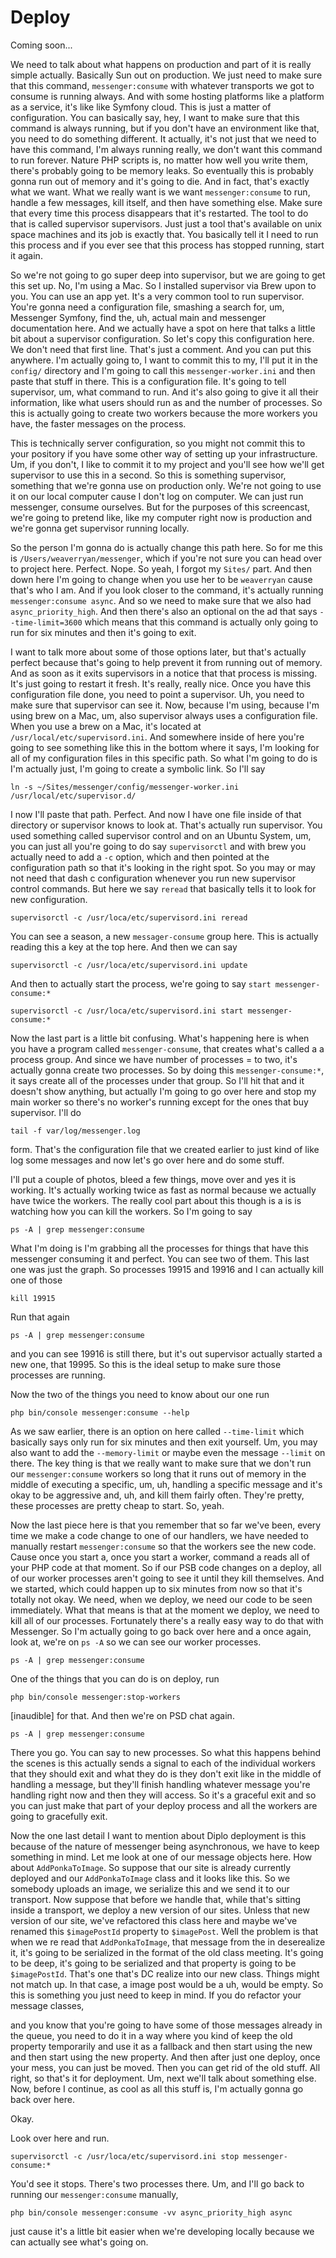 # Deploy

Coming soon...

We need to talk about what happens on production and part of it is really simple
actually. Basically Sun out on production. We just need to make sure that this
command, `messenger:consume` with whatever transports we got to consume is
running always. And with some hosting platforms like a platform as a service, it's
like like Symfony cloud. This is just a matter of configuration. You can basically
say, hey, I want to make sure that this command is always running, but if you don't
have an environment like that, you need to do something different. It actually, it's
not just that we need to have this command, I'm always running really, we don't want
this command to run forever. Nature PHP scripts is, no matter how well you write
them, there's probably going to be memory leaks. So eventually this is probably gonna
run out of memory and it's going to die. And in fact, that's exactly what we want.
What we really want is we want `messenger:consume` to run, handle a few messages, kill
itself, and then have something else. Make sure that every time this process
disappears that it's restarted. The tool to do that is called supervisor supervisors.
Just just a tool that's available on unix space machines and its job is exactly that.
You basically tell it I need to run this process and if you ever see that this
process has stopped running, start it again.

So we're not going to go super deep into supervisor, but we are going to get this set
up. No, I'm using a Mac. So I installed supervisor via Brew upon to you. You can use
an app yet. It's a very common tool to run supervisor. You're gonna need a
configuration file, smashing a search for, um, Messenger Symfony, find the, uh,
actual main and messenger documentation here. And we actually have a spot on here
that talks a little bit about a supervisor configuration. So let's copy this
configuration here. We don't need that first line. That's just a comment. And you can
put this anywhere. I'm actually going to, I want to commit this to my, I'll put it in
the `config/` directory and I'm going to call this `messenger-worker.ini` and then
paste that stuff in there. This is a configuration file. It's going to tell
supervisor, um, what command to run. And it's also going to give it all their
information, like what users should run as and the number of processes. So this is
actually going to create two workers because the more workers you have, the faster
messages on the process.

This is technically server configuration, so you might not commit this to your
pository if you have some other way of setting up your infrastructure. Um, if you
don't, I like to commit it to my project and you'll see how we'll get supervisor to
use this in a second. So this is something supervisor, something that we're gonna use
on production only. We're not going to use it on our local computer cause I don't log
on computer. We can just run messenger, consume ourselves. But for the purposes of
this screencast, we're going to pretend like, like my computer right now is
production and we're gonna get supervisor running locally.

So the person I'm gonna do is actually change this path here. So for me this is 
`/Users/weaverryan/messenger`, which if you're not sure you can head over to project here.
Perfect. Nope. So yeah, I forgot my `Sites/` part. And then down here I'm going to
change when you use her to be `weaverryan` cause that's who I am. And if you look
closer to the command, it's actually running `messenger:consume async`. And so we need
to make sure that we also had `async_priority_high`. And then there's also an optional
on the ad that says `--time-limit=3600` which means that this command is
actually only going to run for six minutes and then it's going to exit.

I want to talk more about some of those options later, but that's actually perfect
because that's going to help prevent it from running out of memory. And as soon as it
exits supervisors in a notice that that process is missing. It's just going to
restart it fresh. It's really, really nice. Once you have this configuration file
done, you need to point a supervisor. Uh, you need to make sure that supervisor can
see it. Now, because I'm using, because I'm using brew on a Mac, um, also supervisor
always uses a configuration file. When you use a brew on a Mac, it's located at 
`/usr/local/etc/supervisord.ini`. And somewhere inside of here you're going to see
something like this in the bottom where it says, I'm looking for all of my
configuration files in this specific path. So what I'm going to do is I'm actually
just, I'm going to create a symbolic link. So I'll say 

```terminal
ln -s ~/Sites/messenger/config/messenger-worker.ini /usr/local/etc/supervisor.d/
```

I now I'll paste that path.
Perfect. And now I have one file inside of that directory or supervisor knows to look
at. That's actually run supervisor. You used something called supervisor control and
on an Ubuntu System, um, you can just all you're going to do say `supervisorctl`
and with brew you actually need to add a `-c` option, which and then pointed at the
configuration path so that it's looking in the right spot. So you may or may not need
that dash c configuration whenever you run new supervisor control commands. But here
we say `reread` that basically tells it to look for new configuration. 

```terminal-silent
supervisorctl -c /usr/loca/etc/supervisord.ini reread
```

You can see a season, a new `messager-consume` group here. This is actually reading 
this a key at the top here. And then we can say 

```terminal
supervisorctl -c /usr/loca/etc/supervisord.ini update
```

And then to actually start the
process, we're going to say `start messenger-consume:*`

```terminal-silent
supervisorctl -c /usr/loca/etc/supervisord.ini start messenger-consume:*
```

Now the last part is a little bit confusing. What's happening here is when you have a
program called `messenger-consume`, that creates what's called a a process group.
And since we have number of processes = to two, it's actually gonna create two
processes. So by doing this `messenger-consume:*`, it says create all of
the processes under that group. So I'll hit that and it doesn't show anything, but
actually I'm going to go over here and stop my main worker so there's no worker's
running except for the ones that buy supervisor. I'll do 

```terminal
tail -f var/log/messenger.log
```

form. That's the configuration file that we created earlier to just
kind of like log some messages and now let's go over here and do some stuff.

I'll put a couple of photos, bleed a few things, move over and yes it is working.
It's actually working twice as fast as normal because we actually have twice the
workers. The really cool part about this though is a is is watching how you can kill
the workers. So I'm going to say 

```terminal
ps -A | grep messenger:consume
```

What I'm doing is
I'm grabbing all the processes for things that have this messenger consuming it and
perfect. You can see two of them. This last one was just the graph. So processes 
19915 and 19916 and I can actually kill one of those 

```terminal
kill 19915
```

Run that again 

```terminal-silent
ps -A | grep messenger:consume
```

and you can see 19916 is still there, but it's out supervisor actually
started a new one, that 19995. So this is the ideal setup to make sure those
processes are running.

Now the two of the things you need to know about our one run 

```terminal
php bin/console messenger:consume --help
```

As we saw earlier, there is an option on here called `--time-limit`
which basically says only run for six minutes and then exit yourself. Um, you
may also want to add the `--memory-limit` or maybe even the message `--limit` on there. The
key thing is that we really want to make sure that we don't run our 
`messenger:consume` workers so long that it runs out of memory in the middle of executing a
specific, um, uh, handling a specific message and it's okay to be aggressive and, uh,
and kill them fairly often. They're pretty, these processes are pretty cheap to
start. So, yeah.

Now the last piece here is that you remember that so far we've been, every time we
make a code change to one of our handlers, we have needed to manually restart
`messenger:consume` so that the workers see the new code. Cause once you start a, once
you start a worker, command a reads all of your PHP code at that moment. So if our
PSB code changes on a deploy, all of our worker processes aren't going to see it
until they kill themselves. And we started, which could happen up to six minutes from
now so that it's totally not okay. We need, when we deploy, we need our code to be
seen immediately. What that means is that at the moment we deploy, we need to kill
all of our processes. Fortunately there's a really easy way to do that with
Messenger. So I'm actually going to go back over here and a once again, look at,
we're on `ps -A` so we can see our worker processes.

```terminal-silent
ps -A | grep messenger:consume
```

One of the things that you can do is on deploy, run 

```terminal
php bin/console messenger:stop-workers
```

[inaudible] for that. And then we're on PSD chat again.

```terminal-silent
ps -A | grep messenger:consume
``` 
 
There you
go. You can say to new processes. So what this happens behind the scenes is this
actually sends a signal to each of the individual workers that they should exit and
what they do is they don't exit like in the middle of handling a message, but they'll
finish handling whatever message you're handling right now and then they will access.
So it's a graceful exit and so you can just make that part of your deploy process and
all the workers are going to gracefully exit.

Now the one last detail I want to mention about Diplo deployment is this because of
the nature of messenger being asynchronous, we have to keep something in mind. Let me
look at one of our message objects here. How about `AddPonkaToImage`. So suppose
that our site is already currently deployed and our `AddPonkaToImage` class and it
looks like this. So we somebody uploads an image, we serialize this and we send it to
our transport. Now suppose that before we handle that, while that's sitting inside a
transport, we deploy a new version of our sites. Unless that new version of our site,
we've refactored this class here and maybe we've renamed this `$imagePostId` property
to `$imagePost`. Well the problem is that when we re read that `AddPonkaToImage`,
that message from the in deserealize it, it's going to be serialized in the format of
the old class meeting. It's going to be deep, it's going to be serialized and that
property is going to be `$imagePostId`. That's one that's DC realize into our new
class. Things might not match up. In that case, a image post would be a uh, would be
empty. So this is something you just need to keep in mind. If you do refactor your
message classes,

and you know that you're going to have some of those messages already in the queue,
you need to do it in a way where you kind of keep the old property temporarily and
use it as a fallback and then start using the new and then start using the new
property. And then after just one deploy, once your mess, you can just be moved. Then
you can get rid of the old stuff. All right, so that's it for deployment. Um, next
we'll talk about something else. Now, before I continue, as cool as all this stuff
is, I'm actually gonna go back over here.

Okay.

Look over here and run. 

```terminal
supervisorctl -c /usr/loca/etc/supervisord.ini stop messenger-consume:*
```

You'd see it stops. There's two processes there. Um, and I'll go back to running our
`messenger:consume` manually, 

```terminal-silent
php bin/console messenger:consume -vv async_priority_high async
```

just cause it's a little bit easier when we're
developing locally because we can actually see what's going on.